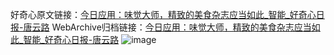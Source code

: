 好奇心原文链接：[今日应用：味觉大师，精致的美食杂志应当如此_智能_好奇心日报-唐云路](https://www.qdaily.com/articles/4726.html)
WebArchive归档链接：[今日应用：味觉大师，精致的美食杂志应当如此_智能_好奇心日报-唐云路](http://web.archive.org/web/20190623162534/https://www.qdaily.com/articles/4726.html)
![image](http://ww3.sinaimg.cn/large/007d5XDply1g3w5pineb1j30u03gc4qp)